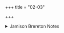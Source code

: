 +++
title = "02-03"

+++

<details><summary>Jamison Brereton Notes</summary>

These two vss. share vocab. and structure. Both begin pári ṣyá s(u)vānáḥ, and both have a pāda-final akṣāḥ (2d, 3a), in addition to índuḥ (2c, 3b), dhā́rā(bhiḥ) (2d, 3c). The meter in both vss. shows some disturbance, esp. in 2d and 3a, and there are several different ways to resolve these disturbances. The Holland & van Nooten Rig Veda edition solutions as represented by their restorations do not seem to be the most satisfactory ones. As just noted, the initial pādas of both vss. begin in the same way, but though in 2a Holland & van Nooten Rig Veda edition read the med. part. svānáḥ with contracted root syllable, in 3a they read suvānáḥ. It seems unlikely that in this patterned repetition in successive vss. the participles would have different metrical realizations; moreover, as Grassmann points out, that participle, which is quite common, is always elsewhere read svānáḥ. A further consideration is that by their reading 3a has a disfavored cadence: (su)vānó akṣāḥ (- ⏑ - x, with shortening of o in hiatus), rather than the more usual iambic cadence of dimeter vs. As for 2d they read med. part. hiyānáḥ; this part. appears both with and without contracted root syllable: hyānáḥ is found, for ex., in IX.86.3. Given contracted svānáḥ in 2a and (contra Holland & van Nooten Rig Veda edition) 3a, contraction better fits the contextual pattern. And as in 3a their reading also produces a disfavored cadence, (dhā)rābhir akṣāḥ (again - ⏑ - x). The most likely solution is given by Arnold (metrical comm., as well as p. 99 §151 (i)) and Oldenberg: distracted akṣãḥ, which provides the right no. of syllables even with the contracted participles and also fixes the cadence.
</details>
